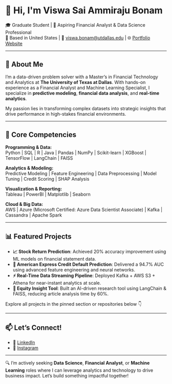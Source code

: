 # 👋 Hi, I'm Viswa Sai Ammiraju Bonam

🎓 Graduate Student | 💼 Aspiring Financial Analyst & Data Science Professional  
📍 Based in United States | 📧 viswa.bonam@utdallas.edu | 🌐 [Portfolio Website](https://viswabonam.com)

---

## 🚀 About Me
I’m a data-driven problem solver with a Master’s in Financial Technology and Analytics at **The University of Texas at Dallas**. With hands-on experience as a Financial Analyst and Machine Learning Specialist, I specialize in **predictive modeling**, **financial data analysis**, and **real-time analytics**.

My passion lies in transforming complex datasets into strategic insights that drive performance in high-stakes financial environments.

---

## 🧠 Core Competencies

**Programming & Data:**  
Python | SQL | R | Java | Pandas | NumPy | Scikit-learn | XGBoost | TensorFlow | LangChain | FAISS  

**Analytics & Modeling:**  
Predictive Modeling | Feature Engineering | Data Preprocessing | Model Tuning | Credit Scoring | SHAP Analysis  

**Visualization & Reporting:**  
Tableau | PowerBI | Matplotlib | Seaborn  

**Cloud & Big Data:**  
AWS | Azure (Microsoft Certified: Azure Data Scientist Associate) | Kafka | Cassandra | Apache Spark  

---

## 📊 Featured Projects

- **📈 Stock Return Prediction**: Achieved 20% accuracy improvement using ML models on financial statement data.  
- **🧾 American Express Credit Default Prediction**: Delivered a 94.7% AUC using advanced feature engineering and neural networks.  
- **⚡ Real-Time Data Streaming Pipeline**: Deployed Kafka + AWS S3 + Athena for near-instant analytics at scale.  
- **🧠 Equity Insight Tool**: Built an AI-driven research tool using LangChain & FAISS, reducing article analysis time by 60%.  

Explore all projects in the pinned section or repositories below 👇

---

## 📫 Let’s Connect!

- 🔗 [LinkedIn](https://www.linkedin.com/in/viswabonam/)
- 📸 [Instagram](https://www.instagram.com/viswa.bonam/)

---

🔍 I’m actively seeking **Data Science**, **Financial Analyst**, or **Machine Learning** roles where I can leverage analytics and technology to drive business impact. Let’s build something impactful together!
